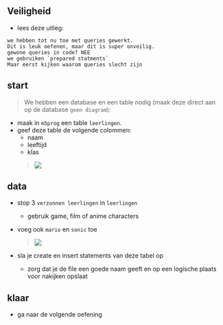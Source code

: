 ## Veiligheid

- lees deze uitleg:

```
we hebben tot nu toe met queries gewerkt.
Dit is leuk oefenen, maar dit is super onveilig.
gewone queries in code? NEE
we gebruiken `prepared statments`
Maar eerst kijken waarom queries slecht zijn

```

## start

> We hebben een database en een table nodig (maak deze direct aan op de database `geen diagram`):
- maak in `m5prog` een table `leerlingen`.
- geef deze table de volgende colommen:
    - naam
    - leeftijd
    - klas
    > ![](img/leerlingen.PNG)
    
## data
- stop 3 `verzonnen leerlingen` in `leerlingen`
    - gebruik game, film of anime characters
- voeg ook `mario` en `sonic` toe
    > ![](img/leerlingendata.PNG)

- sla je create en insert statements van deze tabel op
    - zorg dat je de file een goede naam geeft en op een logische plaats voor nakijken opslaat

## klaar

- ga naar de volgende oefening